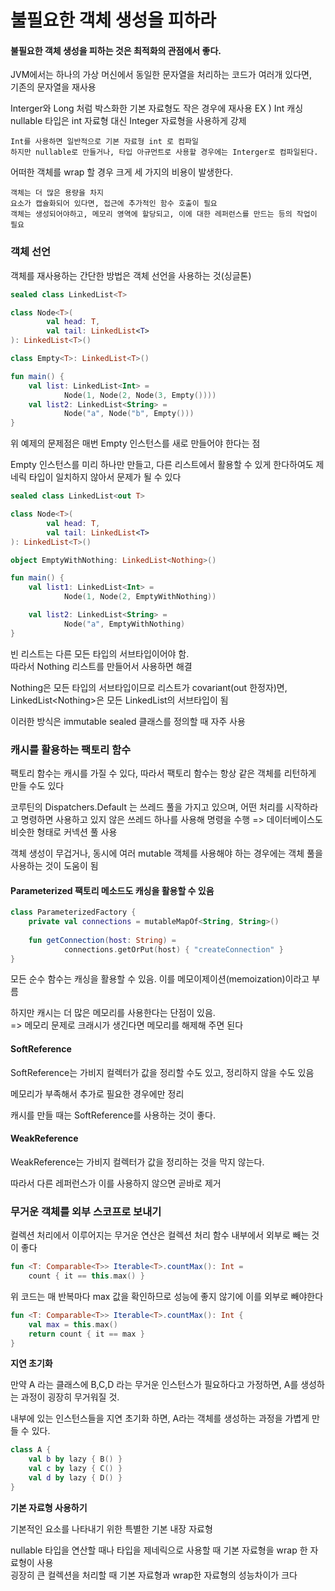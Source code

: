 # 불필요한 객체 생성을 피하라

#### 불필요한 객체 생성을 피하는 것은 최적화의 관점에서 좋다.

JVM에서는 하나의 가상 머신에서 동일한 문자열을 처리하는 코드가 여러개 있다면, \
기존의 문자열을 재사용

Interger와 Long 처럼 박스화한 기본 자료형도 작은 경우에 재사용 EX ) Int 캐싱\
nullable 타입은 int 자료형 대신 Integer 자료형을 사용하게 강제

```
Int를 사용하면 일반적으로 기본 자료형 int 로 컴파일
하지만 nullable로 만들거나, 타입 아규먼트로 사용할 경우에는 Interger로 컴파일된다.
```

어떠한 객체를 wrap 할 경우 크게 세 가지의 비용이 발생한다.

```
객체는 더 많은 용량을 차지
요소가 캡슐화되어 있다면, 접근에 추가적인 함수 호출이 필요
객체는 생성되어야하고, 메모리 영역에 할당되고, 이에 대한 레퍼런스를 만드는 등의 작업이 필요
```

### **객체 선언**

객체를 재사용하는 간단한 방법은 객체 선언을 사용하는 것(싱글톤)

```kotlin
sealed class LinkedList<T>

class Node<T>(
        val head: T,
        val tail: LinkedList<T>
): LinkedList<T>()

class Empty<T>: LinkedList<T>()

fun main() {
    val list: LinkedList<Int> =
            Node(1, Node(2, Node(3, Empty())))
    val list2: LinkedList<String> =
            Node("a", Node("b", Empty()))
}
```

위 예제의 문제점은 매번 Empty 인스턴스를 새로 만들어야 한다는 점

Empty 인스턴스를 미리 하나만 만들고, 다른 리스트에서 활용할 수 있게 한다하여도 제네릭 타입이 일치하지 않아서 문제가 될 수 있다

```kotlin
sealed class LinkedList<out T>

class Node<T>(
        val head: T,
        val tail: LinkedList<T>
): LinkedList<T>()

object EmptyWithNothing: LinkedList<Nothing>()

fun main() {
    val list1: LinkedList<Int> =
            Node(1, Node(2, EmptyWithNothing))

    val list2: LinkedList<String> =
            Node("a", EmptyWithNothing)
}
```

빈 리스트는 다른 모든 타입의 서브타입이어야 함.\
따라서 Nothing 리스트를 만들어서 사용하면 해결

Nothing은 모든 타입의 서브타입이므로 리스트가 covariant(out 한정자)면, LinkedList\<Nothing>은 모든 LinkedList의 서브타입이 됨

이러한 방식은 immutable sealed 클래스를 정의할 때 자주 사용

### **캐시를 활용하는 팩토리 함수**

팩토리 함수는 캐시를 가질 수 있다, 따라서 팩토리 함수는 항상 같은 객체를 리턴하게 만들 수도 있다

코루틴의 Dispatchers.Default 는 쓰레드 풀을 가지고 있으며, 어떤 처리를 시작하라고 명령하면 사용하고 있지 않은 쓰레드 하나를 사용해 명령을 수행 => 데이터베이스도 비슷한 형태로 커넥션 풀 사용

객체 생성이 무겁거나, 동시에 여러 mutable 객체를 사용해야 하는 경우에는 객체 풀을 사용하는 것이 도움이 됨

#### Parameterized 팩토리 메소드도 캐싱을 활용할 수 있음

```kotlin
class ParameterizedFactory {
    private val connections = mutableMapOf<String, String>()
    
    fun getConnection(host: String) =
            connections.getOrPut(host) { "createConnection" }
}
```

모든 순수 함수는 캐싱을 활용할 수 있음. 이를 메모이제이션(memoization)이라고 부름

하지만 캐시는 더 많은 메모리를 사용한다는 단점이 있음. \
&#x20; \=> 메모리 문제로 크래시가 생긴다면 메모리를 해제해 주면 된다

#### SoftReference

SoftReference는 가비지 컬렉터가 값을 정리할 수도 있고, 정리하지 않을 수도 있음

메모리가 부족해서 추가로 필요한 경우에만 정리

캐시를 만들 때는 SoftReference를 사용하는 것이 좋다.

#### WeakReference

WeakReference는 가비지 컬렉터가 값을 정리하는 것을 막지 않는다.

따라서 다른 레퍼런스가 이를 사용하지 않으면 곧바로 제거

### **무거운 객체를 외부 스코프로 보내기**

컬렉션 처리에서 이루어지는 무거운 연산은 컬렉션 처리 함수 내부에서 외부로 빼는 것이 좋다

```kotlin
fun <T: Comparable<T>> Iterable<T>.countMax(): Int = 
	count { it == this.max() }
```

위 코드는 매 반복마다 max 값을 확인하므로 성능에 좋지 않기에 이를 외부로 빼야한다

```kotlin
fun <T: Comparable<T>> Iterable<T>.countMax(): Int {
	val max = this.max()
	return count { it == max }
}
```

**지연 초기화**

만약 A 라는 클래스에 B,C,D 라는 무거운 인스턴스가 필요하다고 가정하면, A를 생성하는 과정이 굉장히 무거워질 것.

내부에 있는 인스턴스들을 지연 초기화 하면, A라는 객체를 생성하는 과정을 가볍게 만들 수 있다.

```kotlin
class A {
    val b by lazy { B() }
    val c by lazy { C() }
    val d by lazy { D() }
}
```

**기본 자료형 사용하기**

기본적인 요소를 나타내기 위한 특별한 기본 내장 자료형

nullable 타입을 연산할 때나 타입을 제네릭으로 사용할 때 기본 자료형을 wrap 한 자료형이 사용\
굉장히 큰 컬렉션을 처리할 때 기본 자료형과 wrap한 자료형의 성능차이가 크다

